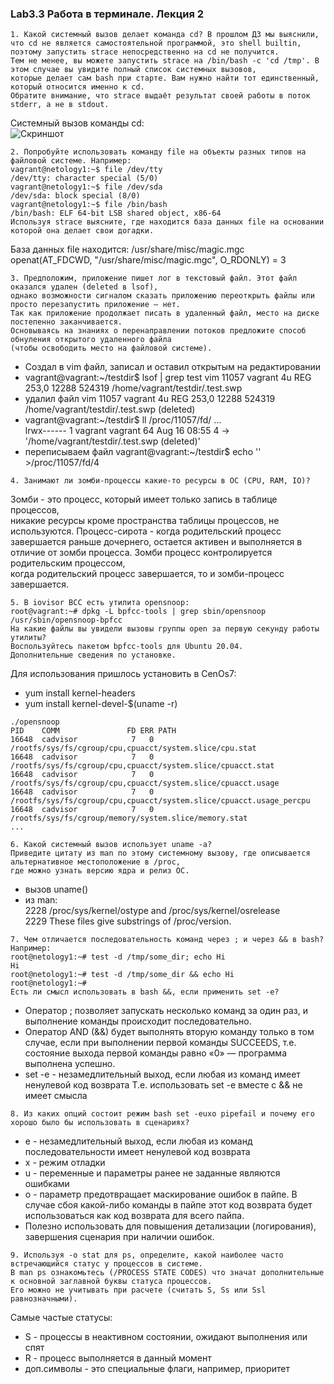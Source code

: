 ### Lab3.3 Работа в терминале. Лекция 2
```
1. Какой системный вызов делает команда cd? В прошлом ДЗ мы выяснили,
что cd не является самостоятельной программой, это shell builtin, поэтому запустить strace непосредственно на cd не получится.
Тем не менее, вы можете запустить strace на /bin/bash -c 'cd /tmp'. В этом случае вы увидите полный список системных вызовов,
которые делает сам bash при старте. Вам нужно найти тот единственный, который относится именно к cd.
Обратите внимание, что strace выдаёт результат своей работы в поток stderr, а не в stdout.
```
Системный вызов команды cd:  
![Скриншот](https://github.com/aleksey-raevich/devops-netology/blob/master/Lab3.3/lab33_1.png)

```
2. Попробуйте использовать команду file на объекты разных типов на файловой системе. Например:
vagrant@netology1:~$ file /dev/tty
/dev/tty: character special (5/0)
vagrant@netology1:~$ file /dev/sda
/dev/sda: block special (8/0)
vagrant@netology1:~$ file /bin/bash
/bin/bash: ELF 64-bit LSB shared object, x86-64
Используя strace выясните, где находится база данных file на основании которой она делает свои догадки.
```

База данных file находится: /usr/share/misc/magic.mgc  
openat(AT_FDCWD, "/usr/share/misc/magic.mgc", O_RDONLY) = 3

```
3. Предположим, приложение пишет лог в текстовый файл. Этот файл оказался удален (deleted в lsof),
однако возможности сигналом сказать приложению переоткрыть файлы или просто перезапустить приложение – нет.
Так как приложение продолжает писать в удаленный файл, место на диске постепенно заканчивается.
Основываясь на знаниях о перенаправлении потоков предложите способ обнуления открытого удаленного файла
(чтобы освободить место на файловой системе).
```
* Создал в vim файл, записал и оставил открытым на редактировании
* vagrant@vagrant:~/testdir$ lsof | grep test
vim       11057   vagrant    4u      REG   253,0    12288     524319 /home/vagrant/testdir/.test.swp  
* удалил файл
vim       11057   vagrant    4u      REG   253,0    12288     524319 /home/vagrant/testdir/.test.swp (deleted)  
* vagrant@vagrant:~/testdir$ ll /proc/11057/fd/
...  
lrwx------ 1 vagrant vagrant 64 Aug 16 08:55 4 -> '/home/vagrant/testdir/.test.swp (deleted)'  
* переписываем файл
vagrant@vagrant:~/testdir$ echo '' >/proc/11057/fd/4  

```
4. Занимают ли зомби-процессы какие-то ресурсы в ОС (CPU, RAM, IO)?
```
Зомби - это процесс, который имеет только запись в таблице процессов,  
никакие ресурсы кроме пространства таблицы процессов, не используются.
Процесс-сирота - когда родительский процесс завершается раньше дочернего, 
остается активен и выполняется в отличие от зомби процесса.
Зомби процесс контролируется родительским процессом,  
когда родительский процесс завершается, то и зомби-процесс завершается.

```
5. В iovisor BCC есть утилита opensnoop:
root@vagrant:~# dpkg -L bpfcc-tools | grep sbin/opensnoop
/usr/sbin/opensnoop-bpfcc
На какие файлы вы увидели вызовы группы open за первую секунду работы утилиты?
Воспользуйтесь пакетом bpfcc-tools для Ubuntu 20.04.
Дополнительные сведения по установке.
```
Для использования пришлось установить в CenOs7:  
* yum install kernel-headers
* yum install kernel-devel-$(uname -r)

```
./opensnoop  
PID    COMM               FD ERR PATH
16648  cadvisor            7   0 /rootfs/sys/fs/cgroup/cpu,cpuacct/system.slice/cpu.stat
16648  cadvisor            7   0 /rootfs/sys/fs/cgroup/cpu,cpuacct/system.slice/cpuacct.stat
16648  cadvisor            7   0 /rootfs/sys/fs/cgroup/cpu,cpuacct/system.slice/cpuacct.usage
16648  cadvisor            7   0 /rootfs/sys/fs/cgroup/cpu,cpuacct/system.slice/cpuacct.usage_percpu
16648  cadvisor            7   0 /rootfs/sys/fs/cgroup/memory/system.slice/memory.stat
...
```

```
6. Какой системный вызов использует uname -a?
Приведите цитату из man по этому системному вызову, где описывается альтернативное местоположение в /proc,
где можно узнать версию ядра и релиз ОС.
```
* вызов uname()
* из man:  
   2228        /proc/sys/kernel/ostype and /proc/sys/kernel/osrelease  
   2229               These files give substrings of /proc/version.
```
7. Чем отличается последовательность команд через ; и через && в bash? Например:
root@netology1:~# test -d /tmp/some_dir; echo Hi
Hi
root@netology1:~# test -d /tmp/some_dir && echo Hi
root@netology1:~#
Есть ли смысл использовать в bash &&, если применить set -e?
```
* Оператор ; позволяет запускать несколько команд за один раз, и выполнение команды происходит последовательно.
* Оператор AND (&&) будет выполнять вторую команду только в том случае, если при выполнении первой команды SUCCEEDS,
т.е. состояние выхода первой команды равно «0» — программа выполнена успешно.
* set -e - незамедлительный выход, если любая из команд имеет ненулевой код возврата
Т.е. использовать set -e вместе с && не имеет смысла

```
8. Из каких опций состоит режим bash set -euxo pipefail и почему его хорошо было бы использовать в сценариях?
```
* e - незамедлительный выход, если любая из команд последовательности имеет ненулевой код возврата
* x - режим отладки
* u - переменные и параметры ранее не заданные являются ошибками
* o - параметр предотвращает маскирование ошибок в пайпе.
В случае сбоя какой-либо команды в пайпе этот код возврата будет использоваться как код возврата для всего пайпа.  
* Полезно использовать для повышения детализации (логирования), завершения сценария при наличии ошибок.

```
9. Используя -o stat для ps, определите, какой наиболее часто встречающийся статус у процессов в системе.
В man ps ознакомьтесь (/PROCESS STATE CODES) что значат дополнительные к основной заглавной буквы статуса процессов.
Его можно не учитывать при расчете (считать S, Ss или Ssl равнозначными).
```
Самые частые статусы:
* S - процессы в неактивном состоянии, ожидают выполнения или спят
* R - процесс выполняется в данный момент
* доп.символы - это специальные флаги, например, приоритет